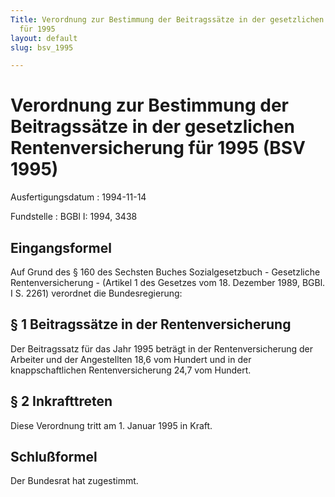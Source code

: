 ```yaml
---
Title: Verordnung zur Bestimmung der Beitragssätze in der gesetzlichen Rentenversicherung
  für 1995
layout: default
slug: bsv_1995

---
```


# Verordnung zur Bestimmung der Beitragssätze in der gesetzlichen Rentenversicherung für 1995 (BSV 1995)

Ausfertigungsdatum
:   1994-11-14

Fundstelle
:   BGBl I: 1994, 3438



## Eingangsformel

Auf Grund des § 160 des Sechsten Buches Sozialgesetzbuch - Gesetzliche
Rentenversicherung - (Artikel 1 des Gesetzes vom 18. Dezember 1989,
BGBl. I S. 2261) verordnet die Bundesregierung:


## § 1 Beitragssätze in der Rentenversicherung

Der Beitragssatz für das Jahr 1995 beträgt in der Rentenversicherung
der Arbeiter und der Angestellten 18,6 vom Hundert und in der
knappschaftlichen Rentenversicherung 24,7 vom Hundert.


## § 2 Inkrafttreten

Diese Verordnung tritt am 1. Januar 1995 in Kraft.


## Schlußformel

Der Bundesrat hat zugestimmt.


